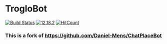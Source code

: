 # TrogloBot

[![Build Status](https://travis-ci.org/{TheDefault1}/{TrogloBot}.png?branch=master)](https://travis-ci.org/{TheDefault1}/{TrogloBot}) [![12.18.2](https://img.shields.io/node/v/[NPM-MODULE-NAME].svg?style=flat)](http://nodejs.org/download/) [![HitCount](http://hits.dwyl.com/dwyl/start-here.svg)](http://hits.dwyl.com/dwyl/start-here)
### This is a fork of https://github.com/Daniel-Mens/ChatPlaceBot
### 
